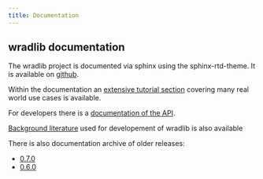 ```yaml
---
title: Documentation
---
```


## wradlib documentation

The wradlib project is documented via sphinx using the sphinx-rtd-theme. It is available on [github](http://wradlib.github.io/wradlib-docs).

Within the documentation an [extensive tutorial section](http://wradlib.github.io/wradlib-docs/latest/tutorials.html) covering many real world use cases is available.

For developers there is a [documentation of the API](http://wradlib.github.io/wradlib-docs/latest/reference.html).

[Background literature](http://wradlib.github.io/wradlib-docs/latest/zreferences.html) used for developement of wradlib is also available

There is also documentation archive of older releases:

* [0.7.0](http://wradlib.github.io/wradlib-docs/0.7.0)
* [0.6.0](http://wradlib.github.io/wradlib-docs/0.6.0)
